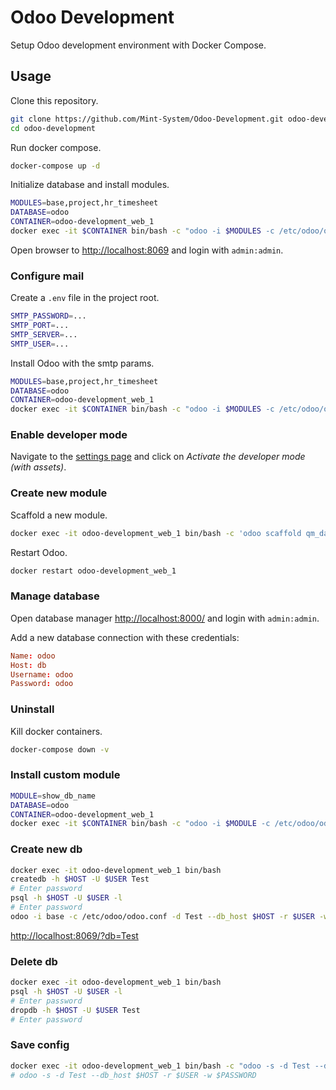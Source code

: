 Odoo Development
================

Setup Odoo development environment with Docker Compose.

## Usage

Clone this repository.

```bash
git clone https://github.com/Mint-System/Odoo-Development.git odoo-development
cd odoo-development
```

Run docker compose.

```bash
docker-compose up -d
```

Initialize database and install modules.

```bash
MODULES=base,project,hr_timesheet
DATABASE=odoo
CONTAINER=odoo-development_web_1
docker exec -it $CONTAINER bin/bash -c "odoo -i $MODULES -c /etc/odoo/odoo.conf -d $DATABASE --db_host \$HOST -r \$USER -w \$PASSWORD --dev=all --stop-after-init" && docker restart $CONTAINER
```

Open browser to [http://localhost:8069](http://localhost:8069) and login with `admin:admin`.

### Configure mail

Create a `.env` file in the project root.

```bash
SMTP_PASSWORD=...
SMTP_PORT=...
SMTP_SERVER=...
SMTP_USER=...
```

Install Odoo with the smtp params.

```bash
MODULES=base,project,hr_timesheet
DATABASE=odoo
CONTAINER=odoo-development_web_1
docker exec -it $CONTAINER bin/bash -c "odoo -i $MODULES -c /etc/odoo/odoo.conf -d $DATABASE --db_host \$HOST -r \$USER -w \$PASSWORD --dev=all --stop-after-init --smtp=\$SMTP_SERVER --smtp-port=\$SMTP_PORT --smtp-ssl --smtp-user=\$SMTP_USER --smtp-password=\$SMTP_PASSWORD" && docker restart $CONTAINER
```

### Enable developer mode

Navigate to the [settings page](
http://localhost:8069/web?debug=1#id=&action=85&model=res.config.settings&view_type=form&cids=&menu_id=4) and click on *Activate the developer mode (with assets)*.

### Create new module

Scaffold a new module.

```bash
docker exec -it odoo-development_web_1 bin/bash -c 'odoo scaffold qm_data_system /mnt/extra-addons'
```

Restart Odoo.

```bash
docker restart odoo-development_web_1
```

### Manage database

Open database manager [http://localhost:8000/](http://localhost:8000/) and login with `admin:admin`.

Add a new database connection with these credentials:

```conf
Name: odoo
Host: db
Username: odoo
Password: odoo
```

### Uninstall

Kill docker containers.

```bash
docker-compose down -v
```

### Install custom module

```bash
MODULE=show_db_name
DATABASE=odoo
CONTAINER=odoo-development_web_1
docker exec -it $CONTAINER bin/bash -c "odoo -i $MODULE -c /etc/odoo/odoo.conf -d $DATABASE --db_host \$HOST -r \$USER -w \$PASSWORD --stop-after-init" && docker restart $CONTAINER
```

### Create new db

```bash
docker exec -it odoo-development_web_1 bin/bash
createdb -h $HOST -U $USER Test
# Enter password
psql -h $HOST -U $USER -l
# Enter password
odoo -i base -c /etc/odoo/odoo.conf -d Test --db_host $HOST -r $USER -w $PASSWORD --stop-after-init

```

[http://localhost:8069/?db=Test](http://localhost:8069/?db=Test)

### Delete db

```bash
docker exec -it odoo-development_web_1 bin/bash
psql -h $HOST -U $USER -l
# Enter password
dropdb -h $HOST -U $USER Test
# Enter password

```

### Save config

```bash
docker exec -it odoo-development_web_1 bin/bash -c "odoo -s -d Test --db_host \$HOST -r \$USER -w \$PASSWORD"
# odoo -s -d Test --db_host $HOST -r $USER -w $PASSWORD
```